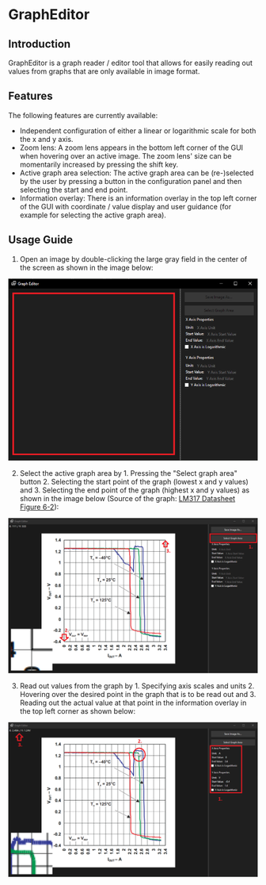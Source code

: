 # GraphEditor

## Introduction

GraphEditor is a graph reader / editor tool that allows for easily reading out values from graphs that are only available in image format.

## Features

The following features are currently available:

- Independent configuration of either a linear or logarithmic scale for both the x and y axis.
- Zoom lens: A zoom lens appears in the bottom left corner of the GUI when hovering over an active image. The zoom lens' size can be momentarily increased by pressing the shift key.
- Active graph area selection: The active graph area can be (re-)selected by the user by pressing a button in the configuration panel and then selecting the start and end point.
- Information overlay: There is an information overlay in the top left corner of the GUI with coordinate / value display and user guidance (for example for selecting the active graph area).

## Usage Guide

1. Open an image by double-clicking the large gray field in the center of the screen as shown in the image below:

![Image selection](./docs/Image_Select.png)

2. Select the active graph area by 1. Pressing the "Select graph area" button 2. Selecting the start point of the graph (lowest x and y values) and 3. Selecting the end point of the graph (highest x and y values) as shown in the image below (Source of the graph: [LM317 Datasheet Figure 6-2](https://www.ti.com/lit/ds/symlink/lm317.pdf)):

![Graph area selection](./docs/Graph_Area_Selection.png)

3. Read out values from the graph by 1. Specifying axis scales and units 2. Hovering over the desired point in the graph that is to be read out and 3. Reading out the actual value at that point in the information overlay in the top left corner as shown below:

![Graph readout](./docs/Graph_Readout.png)